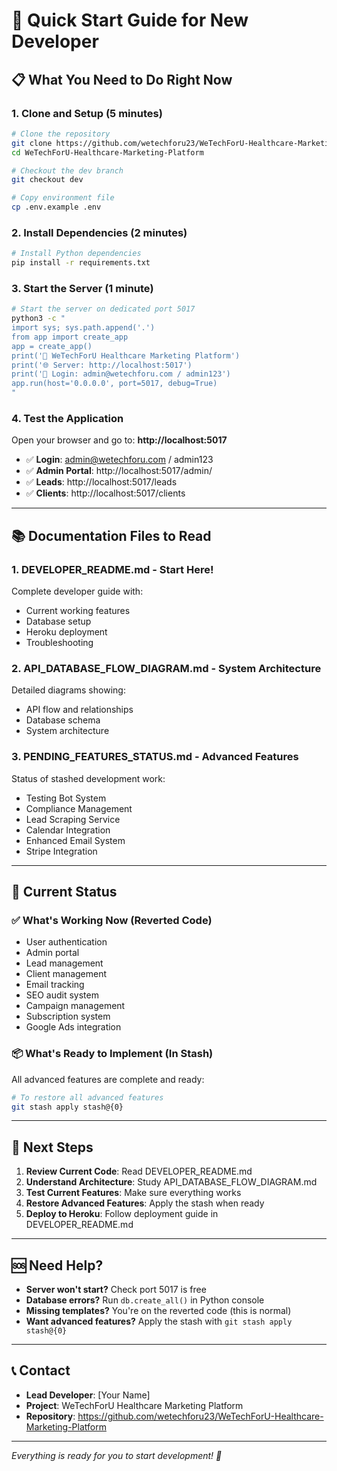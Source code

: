 # 🚀 Quick Start Guide for New Developer

## 📋 What You Need to Do Right Now

### 1. Clone and Setup (5 minutes)
```bash
# Clone the repository
git clone https://github.com/wetechforu23/WeTechForU-Healthcare-Marketing-Platform.git
cd WeTechForU-Healthcare-Marketing-Platform

# Checkout the dev branch
git checkout dev

# Copy environment file
cp .env.example .env
```

### 2. Install Dependencies (2 minutes)
```bash
# Install Python dependencies
pip install -r requirements.txt
```

### 3. Start the Server (1 minute)
```bash
# Start the server on dedicated port 5017
python3 -c "
import sys; sys.path.append('.')
from app import create_app
app = create_app()
print('🚀 WeTechForU Healthcare Marketing Platform')
print('🌐 Server: http://localhost:5017')
print('🔐 Login: admin@wetechforu.com / admin123')
app.run(host='0.0.0.0', port=5017, debug=True)
"
```

### 4. Test the Application
Open your browser and go to: **http://localhost:5017**

- ✅ **Login**: admin@wetechforu.com / admin123
- ✅ **Admin Portal**: http://localhost:5017/admin/
- ✅ **Leads**: http://localhost:5017/leads
- ✅ **Clients**: http://localhost:5017/clients

---

## 📚 Documentation Files to Read

### 1. **DEVELOPER_README.md** - Start Here!
Complete developer guide with:
- Current working features
- Database setup
- Heroku deployment
- Troubleshooting

### 2. **API_DATABASE_FLOW_DIAGRAM.md** - System Architecture
Detailed diagrams showing:
- API flow and relationships
- Database schema
- System architecture

### 3. **PENDING_FEATURES_STATUS.md** - Advanced Features
Status of stashed development work:
- Testing Bot System
- Compliance Management
- Lead Scraping Service
- Calendar Integration
- Enhanced Email System
- Stripe Integration

---

## 🎯 Current Status

### ✅ **What's Working Now (Reverted Code)**
- User authentication
- Admin portal
- Lead management
- Client management
- Email tracking
- SEO audit system
- Campaign management
- Subscription system
- Google Ads integration

### 📦 **What's Ready to Implement (In Stash)**
All advanced features are complete and ready:
```bash
# To restore all advanced features
git stash apply stash@{0}
```

---

## 🚀 Next Steps

1. **Review Current Code**: Read DEVELOPER_README.md
2. **Understand Architecture**: Study API_DATABASE_FLOW_DIAGRAM.md
3. **Test Current Features**: Make sure everything works
4. **Restore Advanced Features**: Apply the stash when ready
5. **Deploy to Heroku**: Follow deployment guide in DEVELOPER_README.md

---

## 🆘 Need Help?

- **Server won't start?** Check port 5017 is free
- **Database errors?** Run `db.create_all()` in Python console
- **Missing templates?** You're on the reverted code (this is normal)
- **Want advanced features?** Apply the stash with `git stash apply stash@{0}`

---

## 📞 Contact

- **Lead Developer**: [Your Name]
- **Project**: WeTechForU Healthcare Marketing Platform
- **Repository**: https://github.com/wetechforu23/WeTechForU-Healthcare-Marketing-Platform

---

*Everything is ready for you to start development! 🎉*
